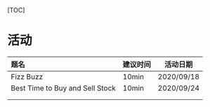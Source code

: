[TOC]

# 活动

| 题名                            | 建议时间 | 活动日期   |
| :------------------------------ | -------- | ---------- |
| Fizz Buzz                       | 10min    | 2020/09/18 |
| Best Time to Buy and Sell Stock | 10min    | 2020/09/24 |
|                                 |          |            |
|                                 |          |            |


